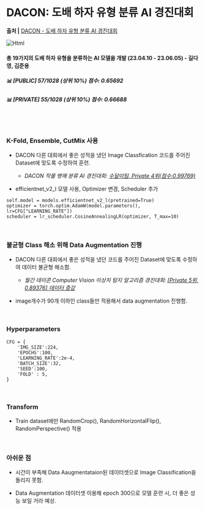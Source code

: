 # DACON: 도배 하자 유형 분류 AI 경진대회
<b>출처 |</b> [DACON - 도배 하자 유형 분류 AI 경진대회](https://dacon.io/competitions/official/236082/overview/description) <br>

<img alt="Html" src ="https://img.shields.io/badge/dacon Final rank-Top 6%25-lightblue?style=for-the-badge"/>

#### 총 19가지의 도배 하자 유형을 분류하는 AI 모델을 개발 (23.04.10 - 23.06.05) - 길다영, 김준용

##### 📊 [PUBLIC] 57/1028 (상위 10%) 점수: 0.65692
##### 📊 [PRIVATE] 55/1028 (상위 10%) 점수: 0.66688

<br><br>

### K-Fold, Ensemble, CutMix 사용
- DACON 다른 대회에서 좋은 성적을 냈던 Image Classfication 코드를 주어진 Dataset에 맞도록 수정하여 훈련. <br>
  - *DACON 작물 병해 분류 AI 경진대회: [수달이팀, Private 4위(점수:0.99769)](https://dacon.io/competitions/official/235842/codeshare/3657)*

- efficientnet_v2_l 모델 사용, Optimizer 변경, Scheduler 추가
```
self.model = models.efficientnet_v2_l(pretrained=True)
optimizer = torch.optim.AdamW(model.parameters(), lr=CFG["LEARNING_RATE"])
scheduler = lr_scheduler.CosineAnnealingLR(optimizer, T_max=10)
```

<br>

### 불균형 Class 해소 위해 Data Augmentation 진행
- DACON 다른 대회에서 좋은 성적을 냈던 코드를 주어진 Dataset에 맞도록 수정하여 데이터 불균형 해소함. <br>
  - *월간 데이콘 Computer Vision 이상치 탐지 알고리즘 경진대회: [[Private 5위, 0.89376] 데이터 증강](https://dacon.io/en/competitions/official/235894/codeshare/4946?page=1&dtype=recent)*

- image개수가 90개 이하인 class들만 적용해서 data augmentation 진행함.


<br>

### Hyperparameters
```
CFG = {
    'IMG_SIZE':224,
    'EPOCHS':100,
    'LEARNING_RATE':2e-4,
    'BATCH_SIZE':32,
    'SEED':100,
    'FOLD' : 5,
}
```
<br>

### Transform
- Train dataset에만 RandomCrop(), RandomHorizontalFlip(), RandomPerspective() 적용

<br>

### 아쉬운 점
- 시간이 부족해 Data Aaugmentataion된 데이터셋으로 Image Classification을 돌리지 못함.

- Data Augmentation 데이터셋 이용해 epoch 300으로 모델 훈련 시, 더 좋은 성능 보일 거라 예상. 


